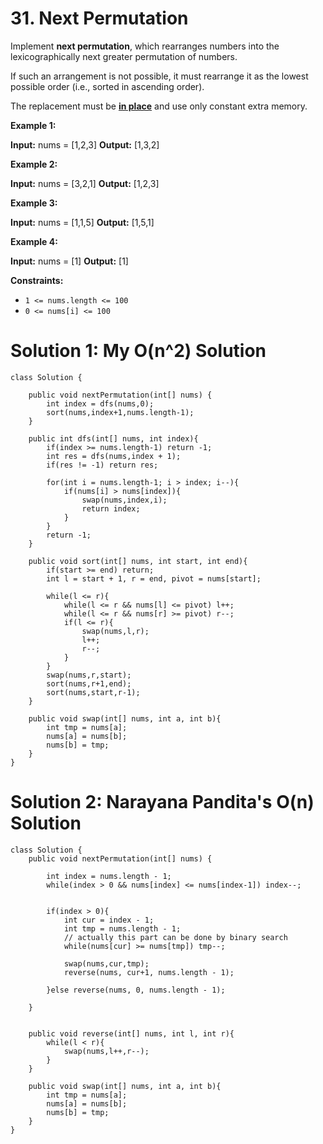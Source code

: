 # 31. Next Permutation
Implement  **next permutation**, which rearranges numbers into the lexicographically next greater permutation of numbers.

If such an arrangement is not possible, it must rearrange it as the lowest possible order (i.e., sorted in ascending order).

The replacement must be  **[in place](http://en.wikipedia.org/wiki/In-place_algorithm)**  and use only constant extra memory.

**Example 1:**

**Input:** nums = [1,2,3]
**Output:** [1,3,2]

**Example 2:**

**Input:** nums = [3,2,1]
**Output:** [1,2,3]

**Example 3:**

**Input:** nums = [1,1,5]
**Output:** [1,5,1]

**Example 4:**

**Input:** nums = [1]
**Output:** [1]

**Constraints:**

-   `1 <= nums.length <= 100`
-   `0 <= nums[i] <= 100`

# Solution 1: My O(n^2) Solution
```
class Solution {
    
    public void nextPermutation(int[] nums) {
        int index = dfs(nums,0);
        sort(nums,index+1,nums.length-1);        
    }
    
    public int dfs(int[] nums, int index){        
        if(index >= nums.length-1) return -1;
        int res = dfs(nums,index + 1);
        if(res != -1) return res;
        
        for(int i = nums.length-1; i > index; i--){
            if(nums[i] > nums[index]){
                swap(nums,index,i);
                return index;
            }
        }
        return -1;
    }
    
    public void sort(int[] nums, int start, int end){
        if(start >= end) return;
        int l = start + 1, r = end, pivot = nums[start];
        
        while(l <= r){
            while(l <= r && nums[l] <= pivot) l++;
            while(l <= r && nums[r] >= pivot) r--;
            if(l <= r){
                swap(nums,l,r);
                l++;
                r--;
            }
        }
        swap(nums,r,start);
        sort(nums,r+1,end);
        sort(nums,start,r-1);
    }
    
    public void swap(int[] nums, int a, int b){
        int tmp = nums[a];
        nums[a] = nums[b];
        nums[b] = tmp;
    }
}
```

# Solution 2: Narayana Pandita's O(n) Solution
```
class Solution {
    public void nextPermutation(int[] nums) {
        
        int index = nums.length - 1;
        while(index > 0 && nums[index] <= nums[index-1]) index--;
        
        
        if(index > 0){
            int cur = index - 1;
            int tmp = nums.length - 1;
            // actually this part can be done by binary search
            while(nums[cur] >= nums[tmp]) tmp--;
            
            swap(nums,cur,tmp);
            reverse(nums, cur+1, nums.length - 1);
            
        }else reverse(nums, 0, nums.length - 1);
        
    }
    
    
    public void reverse(int[] nums, int l, int r){
        while(l < r){
            swap(nums,l++,r--);
        }
    }
    
    public void swap(int[] nums, int a, int b){
        int tmp = nums[a];
        nums[a] = nums[b];
        nums[b] = tmp;
    }
}
```